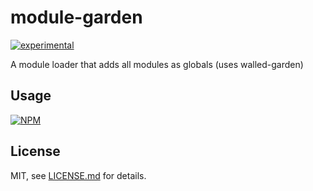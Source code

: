 # module-garden

[![experimental](http://badges.github.io/stability-badges/dist/experimental.svg)](http://github.com/badges/stability-badges)

A module loader that adds all modules as globals (uses walled-garden)

## Usage

[![NPM](https://nodei.co/npm/module-garden.png)](https://www.npmjs.com/package/module-garden)

## License

MIT, see [LICENSE.md](http://github.com/aeickhoff/module-garden/blob/master/LICENSE.md) for details.
